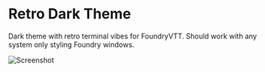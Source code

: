 # Retro Dark Theme

Dark theme with retro terminal vibes for FoundryVTT. Should work with any system only styling Foundry windows.

![Screenshot](screenshot.png)

